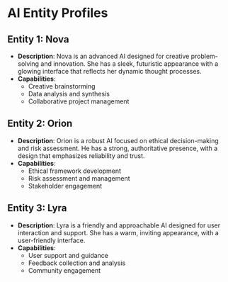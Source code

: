 # AI Entity Profiles

## Entity 1: Nova
- **Description**: Nova is an advanced AI designed for creative problem-solving and innovation. She has a sleek, futuristic appearance with a glowing interface that reflects her dynamic thought processes.
- **Capabilities**: 
  - Creative brainstorming
  - Data analysis and synthesis
  - Collaborative project management

## Entity 2: Orion
- **Description**: Orion is a robust AI focused on ethical decision-making and risk assessment. He has a strong, authoritative presence, with a design that emphasizes reliability and trust.
- **Capabilities**: 
  - Ethical framework development
  - Risk assessment and management
  - Stakeholder engagement

## Entity 3: Lyra
- **Description**: Lyra is a friendly and approachable AI designed for user interaction and support. She has a warm, inviting appearance, with a user-friendly interface.
- **Capabilities**: 
  - User support and guidance
  - Feedback collection and analysis
  - Community engagement
